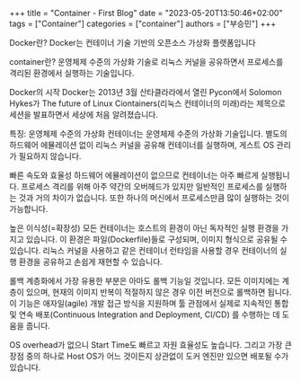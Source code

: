 +++
title = "Container - First Blog"
date = "2023-05-20T13:50:46+02:00"
tags = ["Container"]
categories = ["container"]
authors = ["부승민"]
+++

Docker란?
Docker는 컨테이너 기술 기반의 오픈소스 가상화 플랫폼입니다

container란?
운영체제 수준의 가상화 기술로 리눅스 커널을 공유하면서 프로세스를 격리된 환경에서 실행하는 기술입니다.

Docker의 시작
Docker는 2013년 3월 산타클라라에서 열린 Pycon에서 Solomon Hykes가 The future of Linux Ciontainers(리눅스 컨테이너의 미래)라는 제목으로 세션을 발표하면서 세상에 처음 알려졌습니다.

특징:
운영체제 수준의 가상화
컨테이너는 운영체제 수준의 가상화 기술입니다. 별도의 하드웨어 에뮬레이션 없이 리눅스 커널을 공유해 컨테이너를 실행하며, 게스트 OS 관리가 필요하지 않습니다.

빠른 속도와 효율성
하드웨어 에뮬레이션이 없으므로 컨테이너는 아주 빠르게 실행됩니다. 프로세스 격리를 위해 아주 약간의 오버헤드가 있지만 일반적인 프로세스를 실행하는 것과 거의 차이가 없습니다. 또한 하나의 머신에서 프로세스만큼 많이 실행하는 것이 가능합니다.

높은 이식성(=확장성)
모든 컨테이너는 호스트의 환경이 아닌 독자적인 실행 환경을 가지고 있습니다. 이 환경은 파일(Dockerfile)들로 구성되며, 이미지 형식으로 공유될 수 있습니다. 리눅스 커널을 사용하고 같은 컨테이너 런타임을 사용할 경우 컨테이너의 실행 환경을 공유하고 손쉽게 재현할 수 있습니다.

롤백
계층화에서 가장 유용한 부분은 아마도 롤백 기능일 것입니다. 모든 이미지에는 계층이 있으며, 현재의 이미지 반복이 적절하지 않은 경우 이전 버전으로 롤백하면 됩니다. 이 기능은 애자일(agile) 개발 접근 방식을 지원하며 툴 관점에서 실제로 지속적인 통합 및 연속 배포(Continuous Integration and Deployment, CI/CD) 를 수행하는 데 도움을 줍니다.

OS overhead가 없으니 Start Time도 빠르고 자원 효율성도 높습니다. 그리고 가장 큰 장점 중의 하나로 Host OS가 어느 것이든지 상관없이 도커 엔진만 있으면 배포될 수가 있습니다.